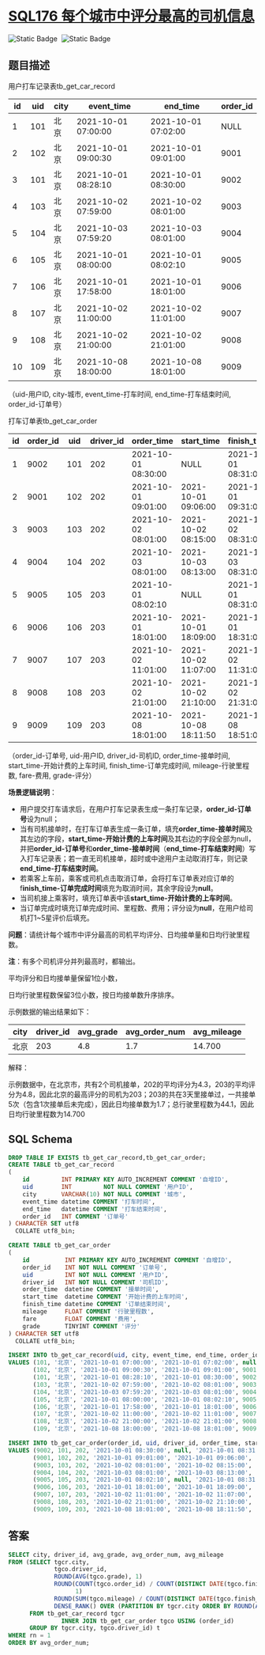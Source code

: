 # [SQL176 每个城市中评分最高的司机信息](https://www.nowcoder.com/practice/dcc4adafd0fe41b5b2fc03ad6a4ac686?tpId=268&tags=&title=&difficulty=0&judgeStatus=0&rp=0&sourceUrl=%2Fexam%2Foj)

<div style="display:flex;">
  <img style="margin-right: 8px;" alt="Static Badge" src="https://img.shields.io/badge/%E9%9A%BE%E5%BA%A6-%E4%B8%AD%E7%AD%89-%23f5b900?style=flat">
  <img style="margin-right: 8px;" alt="Static Badge" src="https://img.shields.io/badge/%E6%95%B0%E6%8D%AE%E5%BA%93-%23b1b3b8?style=flat">
</div>


## 题目描述

用户打车记录表tb_get_car_record

| id   | uid  | city | event_time          | end_time            | order_id |
| ---- | ---- | ---- | ------------------- | ------------------- | -------- |
| 1    | 101  | 北京 | 2021-10-01 07:00:00 | 2021-10-01 07:02:00 | NULL     |
| 2    | 102  | 北京 | 2021-10-01 09:00:30 | 2021-10-01 09:01:00 | 9001     |
| 3    | 101  | 北京 | 2021-10-01 08:28:10 | 2021-10-01 08:30:00 | 9002     |
| 4    | 103  | 北京 | 2021-10-02 07:59:00 | 2021-10-02 08:01:00 | 9003     |
| 5    | 104  | 北京 | 2021-10-03 07:59:20 | 2021-10-03 08:01:00 | 9004     |
| 6    | 105  | 北京 | 2021-10-01 08:00:00 | 2021-10-01 08:02:10 | 9005     |
| 7    | 106  | 北京 | 2021-10-01 17:58:00 | 2021-10-01 18:01:00 | 9006     |
| 8    | 107  | 北京 | 2021-10-02 11:00:00 | 2021-10-02 11:01:00 | 9007     |
| 9    | 108  | 北京 | 2021-10-02 21:00:00 | 2021-10-02 21:01:00 | 9008     |
| 10   | 109  | 北京 | 2021-10-08 18:00:00 | 2021-10-08 18:01:00 | 9009     |

（uid-用户ID, city-城市, event_time-打车时间, end_time-打车结束时间, order_id-订单号）

打车订单表tb_get_car_order

| id   | order_id | uid  | driver_id | order_time          | start_time          | finish_time         | mileage | fare | grade |
| ---- | -------- | ---- | --------- | ------------------- | ------------------- | ------------------- | ------- | ---- | ----- |
| 1    | 9002     | 101  | 202       | 2021-10-01 08:30:00 | NULL                | 2021-10-01 08:31:00 | NULL    | NULL | NULL  |
| 2    | 9001     | 102  | 202       | 2021-10-01 09:01:00 | 2021-10-01 09:06:00 | 2021-10-01 09:31:00 | 10      | 41.5 | 5     |
| 3    | 9003     | 103  | 202       | 2021-10-02 08:01:00 | 2021-10-02 08:15:00 | 2021-10-02 08:31:00 | 11      | 41.5 | 4     |
| 4    | 9004     | 104  | 202       | 2021-10-03 08:01:00 | 2021-10-03 08:13:00 | 2021-10-03 08:31:00 | 7.5     | 22   | 4     |
| 5    | 9005     | 105  | 203       | 2021-10-01 08:02:10 | NULL                | 2021-10-01 08:31:00 | NULL    | NULL | NULL  |
| 6    | 9006     | 106  | 203       | 2021-10-01 18:01:00 | 2021-10-01 18:09:00 | 2021-10-01 18:31:00 | 8       | 25.5 | 5     |
| 7    | 9007     | 107  | 203       | 2021-10-02 11:01:00 | 2021-10-02 11:07:00 | 2021-10-02 11:31:00 | 9.9     | 30   | 5     |
| 8    | 9008     | 108  | 203       | 2021-10-02 21:01:00 | 2021-10-02 21:10:00 | 2021-10-02 21:31:00 | 13.2    | 38   | 4     |
| 9    | 9009     | 109  | 203       | 2021-10-08 18:01:00 | 2021-10-08 18:11:50 | 2021-10-08 18:51:00 | 13      | 40   | 5     |

（order_id-订单号, uid-用户ID, driver_id-司机ID, order_time-接单时间, start_time-开始计费的上车时间, finish_time-订单完成时间, mileage-行驶里程数, fare-费用, grade-评分）

**场景逻辑说明**：

- 用户提交打车请求后，在用户打车记录表生成一条打车记录，**order_id-订单号**设为null；
- 当有司机接单时，在打车订单表生成一条订单，填充**order_time-接单时间**及其左边的字段，**start_time-开始计费的上车时间**及其右边的字段全部为null，并把**order_id-订单号**和**order_time-接单时间**（**end_time-打车结束时间**）写入打车记录表；若一直无司机接单，超时或中途用户主动取消打车，则记录**end_time-打车结束时间**。
- 若乘客上车前，乘客或司机点击取消订单，会将打车订单表对应订单的f**inish_time-订单完成时间**填充为取消时间，其余字段设为**null**。
- 当司机接上乘客时，填充订单表中该**start_time-开始计费的上车时间**。
- 当订单完成时填充订单完成时间、里程数、费用；评分设为**null**，在用户给司机打1~5星评价后填充。

**问题**：请统计每个城市中评分最高的司机平均评分、日均接单量和日均行驶里程数。

**注**：有多个司机评分并列最高时，都输出。

平均评分和日均接单量保留1位小数，

日均行驶里程数保留3位小数，按日均接单数升序排序。

示例数据的输出结果如下：

| city | driver_id | avg_grade | avg_order_num | avg_mileage |
| ---- | --------- | --------- | ------------- | ----------- |
| 北京 | 203       | 4.8       | 1.7           | 14.700      |

解释：

示例数据中，在北京市，共有2个司机接单，202的平均评分为4.3，203的平均评分为4.8，因此北京的最高评分的司机为203；203的共在3天里接单过，一共接单5次（包含1次接单后未完成），因此日均接单数为1.7；总行驶里程数为44.1，因此日均行驶里程数为14.700

## SQL Schema

```sql
DROP TABLE IF EXISTS tb_get_car_record,tb_get_car_order;
CREATE TABLE tb_get_car_record
(
    id         INT PRIMARY KEY AUTO_INCREMENT COMMENT '自增ID',
    uid        INT         NOT NULL COMMENT '用户ID',
    city       VARCHAR(10) NOT NULL COMMENT '城市',
    event_time datetime COMMENT '打车时间',
    end_time   datetime COMMENT '打车结束时间',
    order_id   INT COMMENT '订单号'
) CHARACTER SET utf8
  COLLATE utf8_bin;

CREATE TABLE tb_get_car_order
(
    id          INT PRIMARY KEY AUTO_INCREMENT COMMENT '自增ID',
    order_id    INT NOT NULL COMMENT '订单号',
    uid         INT NOT NULL COMMENT '用户ID',
    driver_id   INT NOT NULL COMMENT '司机ID',
    order_time  datetime COMMENT '接单时间',
    start_time  datetime COMMENT '开始计费的上车时间',
    finish_time datetime COMMENT '订单结束时间',
    mileage     FLOAT COMMENT '行驶里程数',
    fare        FLOAT COMMENT '费用',
    grade       TINYINT COMMENT '评分'
) CHARACTER SET utf8
  COLLATE utf8_bin;

INSERT INTO tb_get_car_record(uid, city, event_time, end_time, order_id)
VALUES (101, '北京', '2021-10-01 07:00:00', '2021-10-01 07:02:00', null),
       (102, '北京', '2021-10-01 09:00:30', '2021-10-01 09:01:00', 9001),
       (101, '北京', '2021-10-01 08:28:10', '2021-10-01 08:30:00', 9002),
       (103, '北京', '2021-10-02 07:59:00', '2021-10-02 08:01:00', 9003),
       (104, '北京', '2021-10-03 07:59:20', '2021-10-03 08:01:00', 9004),
       (105, '北京', '2021-10-01 08:00:00', '2021-10-01 08:02:10', 9005),
       (106, '北京', '2021-10-01 17:58:00', '2021-10-01 18:01:00', 9006),
       (107, '北京', '2021-10-02 11:00:00', '2021-10-02 11:01:00', 9007),
       (108, '北京', '2021-10-02 21:00:00', '2021-10-02 21:01:00', 9008),
       (109, '北京', '2021-10-08 18:00:00', '2021-10-08 18:01:00', 9009);

INSERT INTO tb_get_car_order(order_id, uid, driver_id, order_time, start_time, finish_time, mileage, fare, grade)
VALUES (9002, 101, 202, '2021-10-01 08:30:00', null, '2021-10-01 08:31:00', null, null, null),
       (9001, 102, 202, '2021-10-01 09:01:00', '2021-10-01 09:06:00', '2021-10-01 09:31:00', 10.0, 41.5, 5),
       (9003, 103, 202, '2021-10-02 08:01:00', '2021-10-02 08:15:00', '2021-10-02 08:31:00', 11.0, 41.5, 4),
       (9004, 104, 202, '2021-10-03 08:01:00', '2021-10-03 08:13:00', '2021-10-03 08:31:00', 7.5, 22, 4),
       (9005, 105, 203, '2021-10-01 08:02:10', null, '2021-10-01 08:31:00', null, null, null),
       (9006, 106, 203, '2021-10-01 18:01:00', '2021-10-01 18:09:00', '2021-10-01 18:31:00', 8.0, 25.5, 5),
       (9007, 107, 203, '2021-10-02 11:01:00', '2021-10-02 11:07:00', '2021-10-02 11:31:00', 9.9, 30, 5),
       (9008, 108, 203, '2021-10-02 21:01:00', '2021-10-02 21:10:00', '2021-10-02 21:31:00', 13.2, 38, 4),
       (9009, 109, 203, '2021-10-08 18:01:00', '2021-10-08 18:11:50', '2021-10-08 18:51:00', 13, 40, 5);
```

## 答案

```sql
SELECT city, driver_id, avg_grade, avg_order_num, avg_mileage
FROM (SELECT tgcr.city,
             tgco.driver_id,
             ROUND(AVG(tgco.grade), 1)                                                          AS `avg_grade`,
             ROUND(COUNT(tgco.order_id) / COUNT(DISTINCT DATE(tgco.finish_time)),
                   1)                                                                           AS `avg_order_num`,
             ROUND(SUM(tgco.mileage) / COUNT(DISTINCT DATE(tgco.finish_time)), 3)               AS `avg_mileage`,
             DENSE_RANK() OVER (PARTITION BY tgcr.city ORDER BY ROUND(AVG(tgco.grade), 1) DESC) AS `rn`
      FROM tb_get_car_record tgcr
               INNER JOIN tb_get_car_order tgco USING (order_id)
      GROUP BY tgcr.city, tgco.driver_id) t
WHERE rn = 1
ORDER BY avg_order_num;
```

